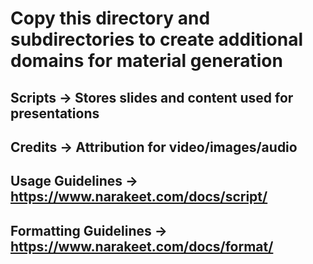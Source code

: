 # Copy this directory and subdirectories to create additional domains for material generation

## Scripts -> Stores slides and content used for presentations

## Credits -> Attribution for video/images/audio

## Usage Guidelines -> https://www.narakeet.com/docs/script/

## Formatting Guidelines -> https://www.narakeet.com/docs/format/
